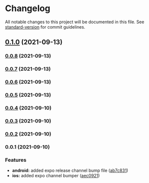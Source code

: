 # Changelog

All notable changes to this project will be documented in this file. See [standard-version](https://github.com/conventional-changelog/standard-version) for commit guidelines.

## [0.1.0](https://github.com/Torah-Anytime/standard-version-expo-channel/compare/v0.0.8...v0.1.0) (2021-09-13)

### [0.0.8](https://github.com/Torah-Anytime/standard-version-expo-channel/compare/v0.0.7...v0.0.8) (2021-09-13)

### [0.0.7](https://github.com/Torah-Anytime/standard-version-expo-channel/compare/v0.0.6...v0.0.7) (2021-09-13)

### [0.0.6](https://github.com/Torah-Anytime/standard-version-expo-channel/compare/v0.0.5...v0.0.6) (2021-09-13)

### [0.0.5](https://github.com/Torah-Anytime/standard-version-expo-channel/compare/v0.0.4...v0.0.5) (2021-09-13)

### [0.0.4](https://github.com/Torah-Anytime/standard-version-expo-channel/compare/v0.0.3...v0.0.4) (2021-09-10)

### [0.0.3](https://github.com/Torah-Anytime/standard-version-expo-channel/compare/v0.0.2...v0.0.3) (2021-09-10)

### [0.0.2](https://github.com/Torah-Anytime/standard-version-expo-channel/compare/v0.0.1...v0.0.2) (2021-09-10)

### 0.0.1 (2021-09-10)


### Features

* **android:** added expo release channel bump file ([ab7c831](https://github.com/Torah-Anytime/standard-version-expo-channel/commit/ab7c831505cd031d0bf4c5fc12ef410fbc620967))
* **ios:** added expo channel bumper ([aec0921](https://github.com/Torah-Anytime/standard-version-expo-channel/commit/aec0921cdc8d81d6c2c0624f67ff627cf2c60e2d))
